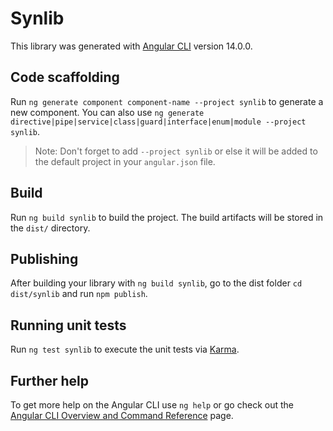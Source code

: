 # Synlib

This library was generated with [Angular CLI](https://github.com/angular/angular-cli) version 14.0.0.

## Code scaffolding

Run `ng generate component component-name --project synlib` to generate a new component. You can also use `ng generate directive|pipe|service|class|guard|interface|enum|module --project synlib`.
> Note: Don't forget to add `--project synlib` or else it will be added to the default project in your `angular.json` file. 

## Build

Run `ng build synlib` to build the project. The build artifacts will be stored in the `dist/` directory.

## Publishing

After building your library with `ng build synlib`, go to the dist folder `cd dist/synlib` and run `npm publish`.

## Running unit tests

Run `ng test synlib` to execute the unit tests via [Karma](https://karma-runner.github.io).

## Further help

To get more help on the Angular CLI use `ng help` or go check out the [Angular CLI Overview and Command Reference](https://angular.io/cli) page.

